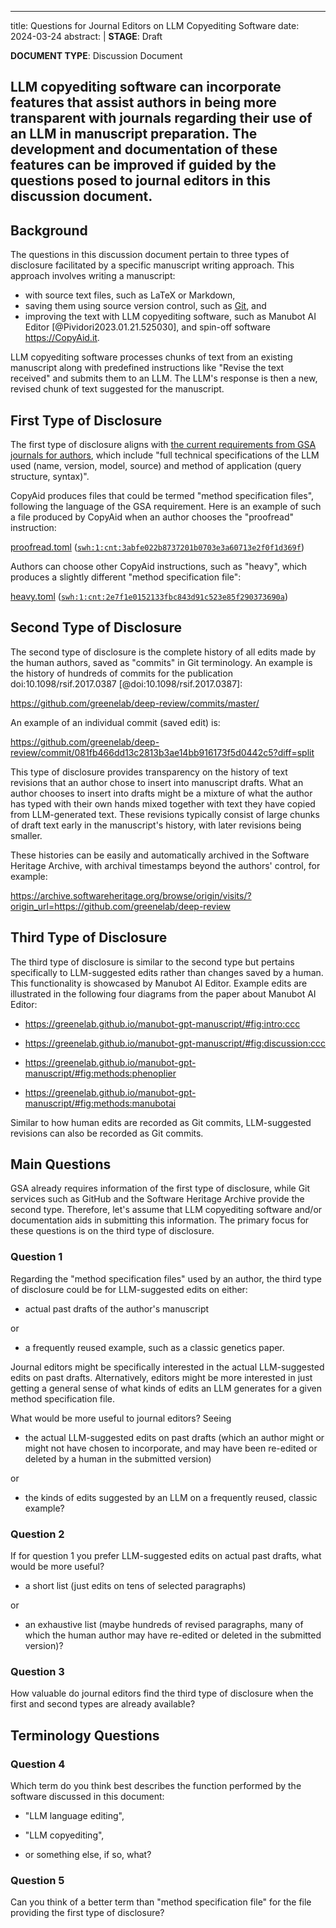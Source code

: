 <!-- copybreak on -->

---
title: Questions for Journal Editors on LLM Copyediting Software
date: 2024-03-24
abstract: |
  **STAGE**: Draft

  **DOCUMENT TYPE**: Discussion Document

  LLM copyediting software can incorporate features that assist authors
  in being more transparent with
  journals regarding their use of an LLM in manuscript preparation.
  The development and documentation of these features can be improved if guided
  by the questions posed to journal editors in this discussion document.
---

<!-- copybreak on -->

Background
----------

The questions in this discussion document pertain to three types of disclosure facilitated by a specific
manuscript writing approach. This approach involves writing a manuscript:

* with source text files, such as LaTeX or Markdown,
* saving them using source version control, such as [Git](https://en.wikipedia.org/wiki/Git), and
* improving the text with LLM copyediting software,
  such as Manubot AI Editor [@Pividori2023.01.21.525030],
  and spin-off software <https://CopyAid.it>.

LLM copyediting software processes chunks of text from an existing manuscript
along with predefined instructions like "Revise the text received" and submits them
to an LLM. The LLM's response is then a new, revised chunk of text
suggested for the manuscript.


<!-- copybreak on -->

First Type of Disclosure
------------------------

The first type of disclosure aligns with
[the current requirements from GSA journals for authors](https://academic.oup.com/genetics/pages/general-instructions),
which include "full technical specifications of the LLM used (name, version, model, source) and method
of application (query structure, syntax)".

CopyAid produces files that could be termed "method specification files", following the
language of the GSA requirement.
Here is an example of such a file produced by CopyAid when an author chooses the "proofread"
instruction:

[proofread.toml](https://gitlab.com/castedo/copyaid/-/raw/68647e9c9439159259e6a282ccd0de5c15aea944/copyaid/config/proofread.toml)
([`swh:1:cnt:3abfe022b8737201b0703e3a60713e2f0f1d369f`](https://archive.softwareheritage.org/swh:1:cnt:3abfe022b8737201b0703e3a60713e2f0f1d369f))

Authors can choose other CopyAid instructions, such as "heavy", which produces a slightly
different "method specification file":

[heavy.toml](https://gitlab.com/castedo/copyaid/-/raw/68647e9c9439159259e6a282ccd0de5c15aea944/copyaid/config/heavy.toml)
([`swh:1:cnt:2e7f1e0152133fbc843d91c523e85f290373690a`](https://archive.softwareheritage.org/swh:1:cnt:2e7f1e0152133fbc843d91c523e85f290373690a))


<!-- copybreak on -->

Second Type of Disclosure
-------------------------

The second type of disclosure is the complete history of all edits made by the human authors,
saved as "commits" in Git terminology. An example is the history of hundreds of
commits for the publication doi:10.1098/rsif.2017.0387 [@doi:10.1098/rsif.2017.0387]:

<https://github.com/greenelab/deep-review/commits/master/>

An example of an individual commit (saved edit) is:

<https://github.com/greenelab/deep-review/commit/081fb466dd13c2813b3ae14bb916173f5d0442c5?diff=split>

This type of disclosure provides transparency on the history of text revisions that
an author chose to insert into manuscript drafts.
What an author chooses to insert into drafts
might be a mixture of what the author has typed with their own hands
mixed together with text they have copied from LLM-generated text.
These revisions typically consist of large chunks of draft text early in
the manuscript's history, with later revisions being smaller.

These histories can be easily and automatically archived in the Software Heritage
Archive, with archival timestamps beyond the authors' control, for example:

<https://archive.softwareheritage.org/browse/origin/visits/?origin_url=https://github.com/greenelab/deep-review>


<!-- copybreak on -->

Third Type of Disclosure
------------------------

The third type of disclosure is similar to the second type but pertains specifically to
LLM-suggested edits rather than changes saved by a human. 
This functionality is showcased by Manubot AI Editor.
Example edits are illustrated in
the following four diagrams from the paper about Manubot AI Editor:

* <https://greenelab.github.io/manubot-gpt-manuscript/#fig:intro:ccc>

* <https://greenelab.github.io/manubot-gpt-manuscript/#fig:discussion:ccc>

* <https://greenelab.github.io/manubot-gpt-manuscript/#fig:methods:phenoplier>

* <https://greenelab.github.io/manubot-gpt-manuscript/#fig:methods:manubotai>

Similar to how human edits are recorded as Git commits, LLM-suggested revisions can also be recorded
as Git commits.


<!-- copybreak on -->

Main Questions
--------------

GSA already requires information of the first type of disclosure, while Git services such as
GitHub and the Software Heritage Archive provide the second type.
Therefore, let's assume that LLM copyediting software and/or documentation aids in submitting
this information.
The primary focus for these questions is on the third type of disclosure.

### Question 1

Regarding the "method specification files" used by an author,
the third type of disclosure could be for LLM-suggested edits on either:

* actual past drafts of the author's manuscript

or

* a frequently reused example, such as a classic genetics paper.

Journal editors might be specifically interested in the
actual LLM-suggested edits on past drafts.
Alternatively, editors might be more interested in just getting a general sense of what kinds of
edits an LLM generates for a given method specification file.

What would be more useful to journal editors? Seeing

* the actual LLM-suggested edits on past drafts (which an author might or might not have
  chosen to incorporate, and may have been re-edited or deleted by a human in the
  submitted version)

or

* the kinds of edits suggested by an LLM on a frequently reused, classic example?


### Question 2

If for question 1 you prefer LLM-suggested edits on actual past drafts,
what would be more useful?

* a short list (just edits on tens of selected paragraphs)

or

* an exhaustive list (maybe hundreds of revised paragraphs, many of which the human
  author may have re-edited or deleted in the submitted version)?


### Question 3

How valuable do journal editors find the third type of disclosure when the first and
second types are already available?


Terminology Questions
---------------------

### Question 4

Which term do you think best describes the function performed by the software
discussed in this document:

* "LLM language editing",

* "LLM copyediting",

* or something else, if so, what?


### Question 5

Can you think of a better term than "method specification file" for the file providing
the first type of disclosure?

